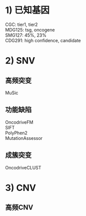 # 1) 已知基因
CGC: tier1, tier2  
MDG125: tsg, oncogene  
SMG127: 45%, 23%  
CDG291: high confidence, candidate

# 2) SNV
## 高频突变
MuSic

## 功能缺陷
OncodriveFM  
SIFT  
PolyPhen2  
MutationAssessor  

## 成簇突变
OncodriveCLUST

# 3) CNV
## 高频CNV
